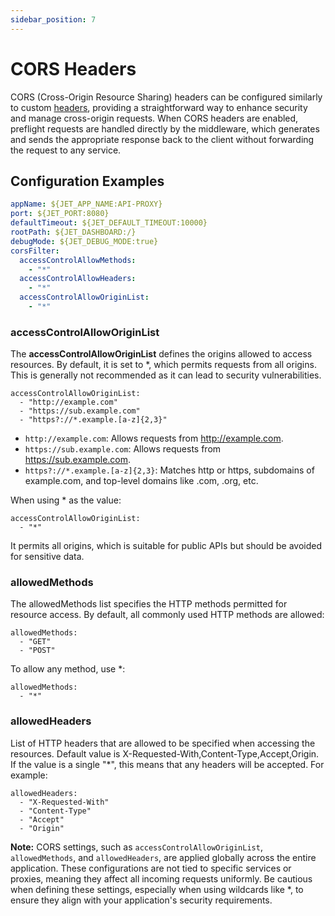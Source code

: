 ```yaml
---
sidebar_position: 7
---
```


# CORS Headers

CORS (Cross-Origin Resource Sharing) headers can be configured similarly to custom [headers](/docs/middleware/headers), providing a straightforward way to enhance security and manage cross-origin requests. When CORS headers are enabled, preflight requests are handled directly by the middleware, which generates and sends the appropriate response back to the client without forwarding the request to any service.

## Configuration Examples

```yaml
appName: ${JET_APP_NAME:API-PROXY}
port: ${JET_PORT:8080}
defaultTimeout: ${JET_DEFAULT_TIMEOUT:10000}
rootPath: ${JET_DASHBOARD:/}
debugMode: ${JET_DEBUG_MODE:true}
corsFilter:
  accessControlAllowMethods:
    - "*"
  accessControlAllowHeaders:
    - "*"
  accessControlAllowOriginList:
    - "*"
```

### accessControlAllowOriginList

The **accessControlAllowOriginList** defines the origins allowed to access resources. By default, it is set to *, which permits requests from all origins. This is generally not recommended as it can lead to security vulnerabilities.

```
accessControlAllowOriginList:
  - "http://example.com"
  - "https://sub.example.com"
  - "https?://*.example.[a-z]{2,3}"
```

* `http://example.com`: Allows requests from http://example.com.
* `https://sub.example.com`: Allows requests from https://sub.example.com.
* `https?://*.example.[a-z]{2,3}`: Matches http or https, subdomains of example.com, and top-level domains like .com, .org, etc.

When using * as the value:
```
accessControlAllowOriginList:
  - "*"
```
It permits all origins, which is suitable for public APIs but should be avoided for sensitive data.

### allowedMethods

The allowedMethods list specifies the HTTP methods permitted for resource access. By default, all commonly used HTTP methods are allowed:
```
allowedMethods:
  - "GET"
  - "POST"
```

To allow any method, use *:
```
allowedMethods:
  - "*"
```

### allowedHeaders

List of HTTP headers that are allowed to be specified when accessing the resources. Default value is X-Requested-With,Content-Type,Accept,Origin. If the value is a single "*", this means that any headers will be accepted. For example:

```
allowedHeaders:
  - "X-Requested-With"
  - "Content-Type"
  - "Accept"
  - "Origin"
```

**Note:**
CORS settings, such as `accessControlAllowOriginList`, `allowedMethods`, and `allowedHeaders`, are applied globally across the entire application. These configurations are not tied to specific services or proxies, meaning they affect all incoming requests uniformly. Be cautious when defining these settings, especially when using wildcards like *, to ensure they align with your application's security requirements.